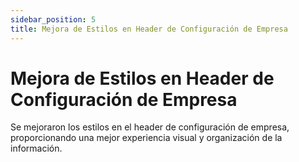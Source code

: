 ```yaml
---
sidebar_position: 5
title: Mejora de Estilos en Header de Configuración de Empresa
---
```


# Mejora de Estilos en Header de Configuración de Empresa

Se mejoraron los estilos en el header de configuración de empresa, proporcionando una mejor experiencia visual y organización de la información.
